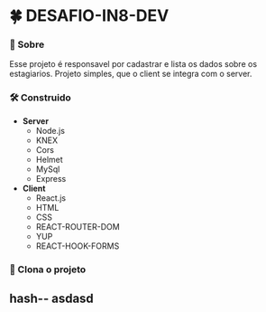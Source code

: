 # 🍀 DESAFIO-IN8-DEV

### 📂 Sobre 
 Esse projeto é responsavel por cadastrar e lista os dados sobre os estagiarios. Projeto simples, que o client se integra com o server.
 
### 🛠 Construido 
- **Server**
  - Node.js
  - KNEX
  - Cors
  - Helmet
  - MySql
  - Express
- **Client**
  - React.js
  - HTML
  - CSS
  - REACT-ROUTER-DOM
  - YUP
  - REACT-HOOK-FORMS

### 🎑 Clona o projeto
 hash--
 asdasd
 ---
 
 


